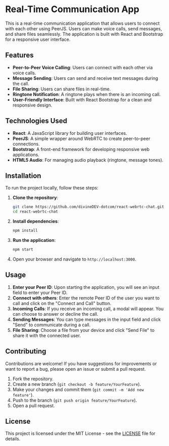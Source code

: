 # Real-Time Communication App

This is a real-time communication application that allows users to connect with each other using PeerJS. Users can make voice calls, send messages, and share files seamlessly. The application is built with React and Bootstrap for a responsive user interface.

## Features

- **Peer-to-Peer Voice Calling**: Users can connect with each other via voice calls.
- **Message Sending**: Users can send and receive text messages during the call.
- **File Sharing**: Users can share files in real-time.
- **Ringtone Notification**: A ringtone plays when there is an incoming call.
- **User-Friendly Interface**: Built with React Bootstrap for a clean and responsive design.

## Technologies Used

- **React**: A JavaScript library for building user interfaces.
- **PeerJS**: A simple wrapper around WebRTC to create peer-to-peer connections.
- **Bootstrap**: A front-end framework for developing responsive web applications.
- **HTML5 Audio**: For managing audio playback (ringtone, message tones).

## Installation

To run the project locally, follow these steps:

1. **Clone the repository**:
   ```bash
   git clone https://github.com/divineDEV-dotcom/react-webrtc-chat.git
   cd react-webrtc-chat
   ```

2. **Install dependencies**:
   ```bash
   npm install
   ```

3. **Run the application**:
   ```bash
   npm start
   ```

4. Open your browser and navigate to `http://localhost:3000`.

## Usage

1. **Enter your Peer ID**: Upon starting the application, you will see an input field to enter your Peer ID.
2. **Connect with others**: Enter the remote Peer ID of the user you want to call and click on the "Connect and Call" button.
3. **Incoming Calls**: If you receive an incoming call, a modal will appear. You can choose to answer or decline the call.
4. **Sending Messages**: You can type messages in the input field and click "Send" to communicate during a call.
5. **File Sharing**: Choose a file from your device and click "Send File" to share it with the connected user.

## Contributing

Contributions are welcome! If you have suggestions for improvements or want to report a bug, please open an issue or submit a pull request.

1. Fork the repository.
2. Create a new branch (`git checkout -b feature/YourFeature`).
3. Make your changes and commit them (`git commit -m 'Add new feature'`).
4. Push to the branch (`git push origin feature/YourFeature`).
5. Open a pull request.

## License

This project is licensed under the MIT License - see the [LICENSE](LICENSE) file for details.